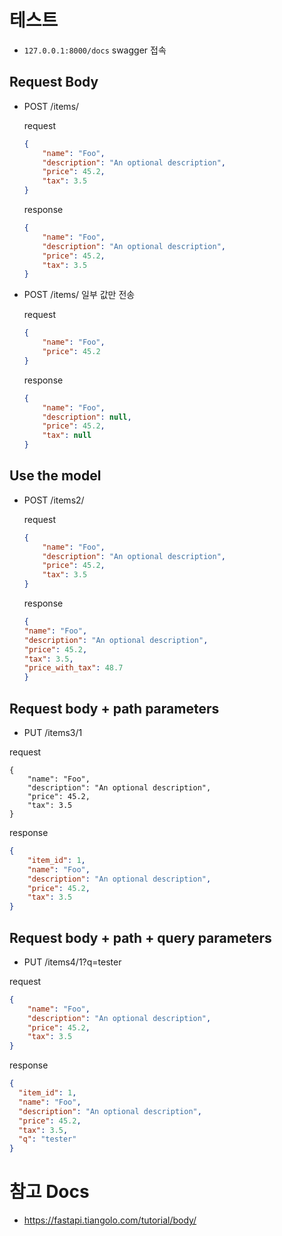 # 테스트

- `127.0.0.1:8000/docs` swagger 접속

## Request Body

- POST /items/

    request
    ```json
    {
        "name": "Foo",
        "description": "An optional description",
        "price": 45.2,
        "tax": 3.5
    }
    ```

    response
    ```json
    {
        "name": "Foo",
        "description": "An optional description",
        "price": 45.2,
        "tax": 3.5
    }
    ```

- POST /items/ 일부 값만 전송

    request
    ```json
    {
        "name": "Foo",
        "price": 45.2
    }
    ```

    response
    ```json
    {
        "name": "Foo",
        "description": null,
        "price": 45.2,
        "tax": null
    }
    ```

## Use the model

- POST /items2/

    request
    ```json
    {
        "name": "Foo",
        "description": "An optional description",
        "price": 45.2,
        "tax": 3.5
    }
    ```

    response
    ```json
    {
    "name": "Foo",
    "description": "An optional description",
    "price": 45.2,
    "tax": 3.5,
    "price_with_tax": 48.7
    }
    ```

## Request body + path parameters

- PUT /items3/1

request
```
{
    "name": "Foo",
    "description": "An optional description",
    "price": 45.2,
    "tax": 3.5
}
```

response
```json
{
    "item_id": 1,
    "name": "Foo",
    "description": "An optional description",
    "price": 45.2,
    "tax": 3.5
}
```

## Request body + path + query parameters

- PUT /items4/1?q=tester

request
```json
{
    "name": "Foo",
    "description": "An optional description",
    "price": 45.2,
    "tax": 3.5
}
```

response

```json
{
  "item_id": 1,
  "name": "Foo",
  "description": "An optional description",
  "price": 45.2,
  "tax": 3.5,
  "q": "tester"
}
```


# 참고 Docs

- https://fastapi.tiangolo.com/tutorial/body/
